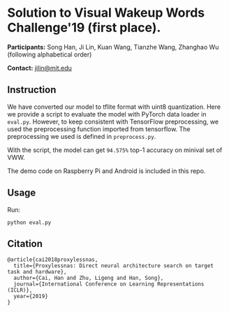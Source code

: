 # Solution to Visual Wakeup Words Challenge'19 (first place). 

**Participants:** Song Han, Ji Lin, Kuan Wang, Tianzhe Wang, Zhanghao Wu (following alphabetical order)

**Contact:** jilin@mit.edu

## Instruction

We have converted our model to tflite format with uint8 quantization. Here we provide a script to evaluate the model with PyTorch data loader in `eval.py`. However, to keep consistent with TensorFlow preprocessing, we used the preprocessing function imported from tensorflow. The preprocessing we used is defined in `preprocess.py`.

With the script, the model can get `94.575%` top-1 accuracy on minival set of VWW.

The demo code on Raspberry Pi and Android is included in this repo. 



## Usage

Run:

```
python eval.py
```

## Citation
```
@article{cai2018proxylessnas,
  title={Proxylessnas: Direct neural architecture search on target task and hardware},
  author={Cai, Han and Zhu, Ligeng and Han, Song},
  journal={International Conference on Learning Representations (ICLR)},
  year={2019}
}
```
